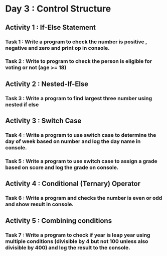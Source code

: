 # Day 3 : Control Structure 

## Activity 1 : If-Else Statement
### Task 1 : Write a program to check the number is positive , negative and zero and print op in console.
### Task 2 : Write to program to check the person is eligible for voting or not (age >= 18)

## Activity 2 : Nested-If-Else
### Task 3 : Write a program to find largest three number using nested if else

## Activity 3 : Switch Case
### Task 4 : Write a program to use switch case to determine the day of week based on number and log the day name in console.
### Task 5 : Write a program to use switch case to assign a grade based on score and log the grade on console.

## Activity 4 : Conditional (Ternary) Operator
### Task 6 : Write a program and checks the number is even or odd and show result in console.

## Activity 5 : Combining conditions
### Task 7 : Write a program to check if year is leap year using multiple conditions (divisible by 4 but not 100 unless also divisible by 400) and log the result to the console.
